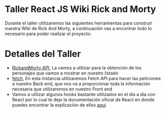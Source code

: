 # Taller React JS  Wiki Rick and Morty
Durante el taller utilizaremos las siguientes herramientas para construir nuestra Wiki de Rick And Morty, a continuación vas a encontrar todo lo necesario para poder realizar el proyecto:


# Detalles del Taller
- [RickandMorty API](https://rickandmortyapi.com/), La vamos a utilizar para la obtención de los personajes que vamos a mostrar en nuestro listado
- [fetch]([https://didacticode.com/que-es-la-api-fetch-de-javascrtip/](https://www.escuelafrontend.com/data-fetching-con-react)), En esta instancia utilizaremos Fetch API para hacer las peticiones a nuestro Back end, que nos va a proporcionar toda la información necesaria que utilizaremos en nuestro Front end
- Vamos a utilizar algunos hooks bastante utilizados en el día a día con React por lo cual te dejo la documentación oficial de React en donde puedes encontrar la explicación de ellos [aquí](https://react.dev/learn#using-hooks)
